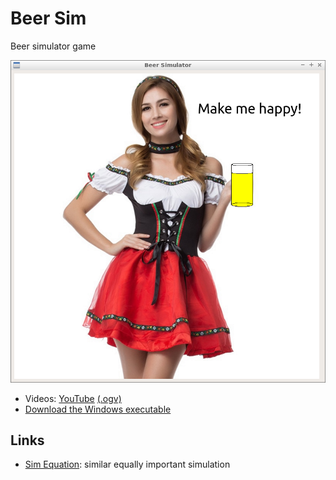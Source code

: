# Beer Sim

Beer simulator game

![beer_sim.png](beer_sim.png)

 * Videos: [YouTube](https://youtu.be/-GcckR59XuQ) [(.ogv)](http://richelbilderbeek.nl/beer_sim.ogv)
 * [Download the Windows executable](http://richelbilderbeek.nl/beer_sim.exe)

## Links

 * [Sim Equation](https://github.com/richelbilderbeek/sim_equation): similar equally important simulation